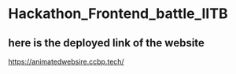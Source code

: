 # Hackathon_Frontend_battle_IITB

## here is the deployed link of the website 
https://animatedwebsire.ccbp.tech/
